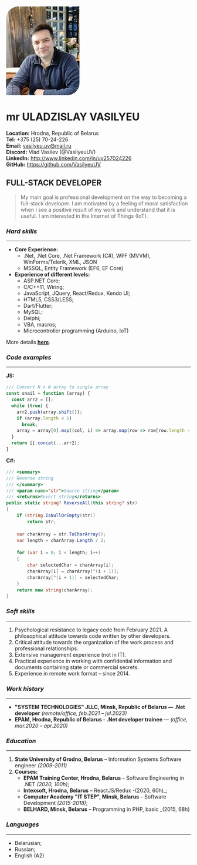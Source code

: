 ![Uladzislau Vasilyeu](img/photo_2023-11-02.jpg)

**mr ULADZISLAY VASILYEU**
==========================

**Location:**   Hrodna, Republic of Belarus   
**Tel:**        +375 (25) 70-24-226   
**Email:**	    vasilyeu.uv@mail.ru   
**Discord:**    Vlad Vasilev (@VasilyeuUV)   
**LinkedIn:**	http://www.linkedin.com/in/uv257024226   
**GitHub:**	    https://github.com/VasilyeuUV   
     
## **FULL-STACK DEVELOPER** ##
> My main goal is professional development on the way to becoming a full-stack developer. I am motivated by a feeling of moral satisfaction when I see a positive result of my work and understand that it is useful. I am interested in the Internet of Things (IoT).


### ***Hard skills*** ###
-------------------
* **Core Experience:**
    - .Net, .Net Core, .Net Framework (C#), WPF (MVVM), WinForms/Telerik, XML, JSON
    - MSSQL, Entity Framework (EF6, EF Core)
* **Experience of different levels:**
	- ASP.NET Core;
	- C/C++11, Wiring; 
	- JavaScript, JQuery, React/Redux, Kendo UI;
	- HTML5, CSS3/LESS;
	- Dart/Flutter;
	- MySQL;
	- Delphi;
	- VBA, macros;
	- Microcontroller programming (Arduino, IoT)   
  
More details [**here**](https://drive.google.com/file/d/10RU6Mt26hfjN3W7A9fpETsXjP2vv7nOX/view?usp=sharing).


### ***Code examples*** ###
---------------------------
**JS:**
```javascript
/// Convert N x N array to single array
const snail = function (array) {
  const arr2 = [];
  while (true) {
    arr2.push(array.shift());
    if (array.length < 1)
      break;
    array = array[0].map((col, i) => array.map(row => row[row.length - i - 1]));
  }
  return [].concat(...arr2);
}
```

**C#:**
```c#
/// <summary>
/// Reverse string
/// </summary>
/// <param name="str">Source string</param>
/// <returns>Revert string</returns>
public static string? ReverseAll(this string? str)
{
    if (string.IsNullOrEmpty(str))
        return str;

    var charArray = str.ToCharArray();
    var length = charArray.Length / 2;

    for (var i = 0; i < length; i++)
    {
        char selectedChar = charArray[i];
        charArray[i] = charArray[^(i + 1)];
        charArray[^(i + 1)] = selectedChar;
    }
    return new string(charArray);
}
```
### ***Soft skills*** ###
-------------------
1. Psychological resistance to legacy code from February 2021.
A philosophical attitude towards code written by other developers.
1. Critical attitude towards the organization of the work process and professional relationships.
1. Extensive management experience (not in IT).
1. Practical experience in working with confidential information and documents containing state or commercial secrets.
1. Experience in remote work format – since 2014.


### ***Work history*** ###
--------------------
- **"SYSTEM TECHNOLOGIES" JLLC, Minsk, Republic of Belarus — .Net developer** _(remote/office, feb.2021 – jul.2023)_     
- **EPAM, Hrodna, Republic of Belarus - .Net developer trainee** —	_(office, mar.2020 – apr.2020)_ 

### ***Education*** ###
-----------------------
1. **State University of Grodno, Belarus** – Information Systems Software  engineer _(2009-2011)_
1. **Courses:**
   * **EPAM Training Center, Hrodna, Belarus** – Software Engineering in .NET	_(2020, 100h)_;
   * **Intexsoft, Hrodna, Belarus** – ReactJS/Redux -(2020, 60h)_;
   * **Computer Academy "IT STEP", Minsk, Belarus** – Software Development _(2015-2018)_;
   * **BELHARD, Minsk, Belarus** – Programming in PHP, basic _(2015, 68h)

### ***Languages*** ###
-----------------------
* Belarusian;
* Russian;
* English (A2)

